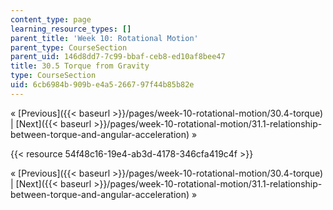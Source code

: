 ```yaml
---
content_type: page
learning_resource_types: []
parent_title: 'Week 10: Rotational Motion'
parent_type: CourseSection
parent_uid: 146d8dd7-7c99-bbaf-ceb8-ed10af8bee47
title: 30.5 Torque from Gravity
type: CourseSection
uid: 6cb6984b-909b-e4a5-2667-97f44b85b82e
---
```


« [Previous]({{< baseurl >}}/pages/week-10-rotational-motion/30.4-torque) | [Next]({{< baseurl >}}/pages/week-10-rotational-motion/31.1-relationship-between-torque-and-angular-acceleration) »

{{< resource 54f48c16-19e4-ab3d-4178-346cfa419c4f >}}

« [Previous]({{< baseurl >}}/pages/week-10-rotational-motion/30.4-torque) | [Next]({{< baseurl >}}/pages/week-10-rotational-motion/31.1-relationship-between-torque-and-angular-acceleration) »